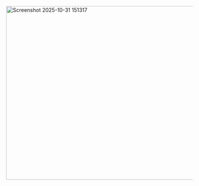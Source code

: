 <img width="594" height="469" alt="Screenshot 2025-10-31 151317" src="https://github.com/user-attachments/assets/2715cea1-186f-4f04-99b0-c23c0ac7b0d3" />
